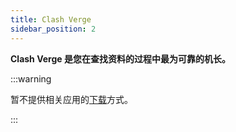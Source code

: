 ```yaml
---
title: Clash Verge
sidebar_position: 2
---
```


**Clash Verge 是您在查找资料的过程中最为可靠的机长。**

:::warning

暂不提供相关应用的[下载](https://github.com/zzzgydi/clash-verge/tree/main)方式。

:::